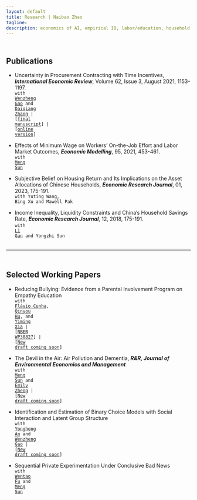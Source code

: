 ```yaml
---
layout: default
title: Research | Naibao Zhao
tagline: 
description: economics of AI, empirical IO, labor/education, household finance, applied micro.
---
```

<!--
<div class="navbar">
    <div class="navbar-inner">
        <ul class="nav">
            <li><a href="#current">current courses</a></li>
            <li><a href="#shortcourses">short courses</a></li>
            <li><a href="#misc">misc lectures</a></li>
            <li><a href="#old">former courses</a></li>
        </ul>
    </div>
</div> -->
## <a name="instructor"></a> <br/> Publications

- Uncertainty in Procurement Contracting with Time Incentives, <strong><em>International Economic Review</em></strong>, Volume 62, Issue 3, August 2021, 1153-1197.<br/>
  <code>with <a href="https://sites.google.com/view/wenzhenggao" target="_blank">Wenzheng Gao</a> and <a href="https://sites.google.com/view/daiqiang/home?authuser=0" target="_blank">Daiqiang Zhang</a> | [<a href="{{ BASE_PATH }}/research/ab_final_IER.pdf" target="_blank">final manuscript</a>] | [<a href="https://onlinelibrary.wiley.com/doi/full/10.1111/iere.12509" target="_blank">online version</a>]</code><br/>

- Effects of Minimum Wage on Workers’ On-the-Job Effort and Labor Market Outcomes, <strong><em>Economic Modelling</em></strong>, 95, 2021, 453-461. <br/>
  <code>with <a href="https://kamino.tru.ca/experts/home/main/bio.php?id=msun" target="_blank">Meng Sun</a></code><br/>

- Subjective Belief on Housing Return and Its Implications on the Asset Allocations of Chinese Households, <strong><em>Economic Research Journal</em></strong>, 01, 2023, 175-191.<br/>
  <code>with Yuting Wang, Bing Xu and Mawell Pak</code><br/>

<!-- [In Chinese: "房产预期回报率视角下的中国家庭资产配置"，<strong>《经济研究》</strong>2023年第1期。] -->

- Income Inequality, Liquidity Constraints and China’s Household Savings Rate, <strong><em>Economic Research Journal</em></strong>, 12, 2018, 175-191.<br/>
  <code>with <a href="https://liberalarts.tamu.edu/economics/profile/li-gan/" target="_blank">Li Gan</a> and Yongzhi Sun</code><br/><br/>

<!-- [In Chinese: "收入不平等、流动性约束与中国家庭储蓄率"，<strong>《经济研究》</strong>2018年第12期。该文被人大复印报刊资料《国民经济管理》2019 年第 4 期全文转载。] -->

---
## <a name="instructor"></a> <br/> Selected Working Papers

- Reducing Bullying: Evidence from a Parental Involvement Program on Empathy Education <br/>
  <code>with <a href="https://www.flaviocunha.com/" target="_blank">Flávio Cunha</a>, <a href="https://sites.google.com/view/qinyouhu" target="_blank">Qinyou Hu</a>, and <a href="https://sites.google.com/view/yimingxia/homepage?authuser=0" target="_blank">Yiming Xia</a> | [<a href="https://www.nber.org/people/nzhao?page=1&perPage=50" target="_blank">NBER WP30827</a>] | [<a href="{{ BASE_PATH }}/research/empathy.pdf" target="_blank">New draft coming soon</a>]</code><br/>

- The Devil in the Air: Air Pollution and Dementia, <strong><em>R&R, Journal of Environmental Economics and Management</em></strong><br/>
  <code>with <a href="https://kamino.tru.ca/experts/home/main/bio.php?id=msun" target="_blank">Meng Sun</a> and <a href="https://myweb.cuhk.edu.cn/emilyzheng" target="_blank">Emily Zheng</a> | [<a href="{{ BASE_PATH }}/research/dementia.pdf" target="_blank">New draft coming soon</a>]</code><br/>
 
- Identification and Estimation of Binary Choice Models with Social Interaction and Latent Group Structure<br/>
  <code>with <a href="https://people.tamu.edu/~yonghongan/" target="_blank">Yonghong An</a> and <a href="https://sites.google.com/view/wenzhenggao" target="_blank">Wenzheng Gao</a> | [<a href="{{ BASE_PATH }}/research/binarySI.pdf" target="_blank">New draft coming soon</a>]</code> <br/>

- Sequential Private Experimentation Under Conclusive Bad News<br/>
  <code>with <a href="https://sites.google.com/view/wentaofu/home" target="_blank">Wentao Fu</a> and <a href="https://kamino.tru.ca/experts/home/main/bio.php?id=msun" target="_blank">Meng Sun</a></code><br/><br/> 
